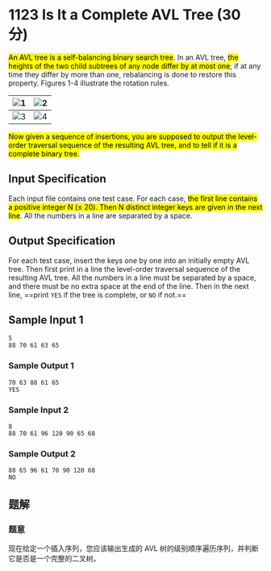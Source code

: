 # 1123 Is It a Complete AVL Tree (30 分)

<mark>An AVL tree is a self-balancing binary search tree</mark>. In an AVL tree, <mark>the heights of the two child subtrees of any node differ by at most one</mark>; if at any time they differ by more than one, rebalancing is done to restore this property. Figures 1-4 illustrate the rotation rules.

| ![1](http://127.0.0.1:8080/Knowledge%20Base.media/fb337acb-93b0-4af2-9838-deff5ce98058.jpg) | ![2](file:///Users/yangdong/Library/CloudStorage/OneDrive-Personal/Media/Knowledge%20Base.media/d1635de7-3e3f-4aaa-889b-ba29f35890db.jpg) |
| ---------------------------------------------------------------------------------------------------------------------------------- | ---------------------------------------------------------------------------------------------------------------------------------- |
| ![3](/Users/yangdong/Library/CloudStorage/OneDrive-Personal/Media/Knowledge%20Base.media/e868e4b9-9fea-4f70-b7a7-1f5d8a3be4ef.jpg) | ![4](/Users/yangdong/Library/CloudStorage/OneDrive-Personal/Media/Knowledge%20Base.media/98aa1782-cea5-4792-8736-999436cf43a9.jpg) |

<mark>Now given a sequence of insertions, you are supposed to output the level-order traversal sequence of the resulting AVL tree, and to tell if it is a complete binary tree.</mark>

## Input Specification

Each input file contains one test case. For each case, <mark>the first line contains a positive integer N ($\le$ 20). Then N distinct integer keys are given in the next line</mark>. All the numbers in a line are separated by a space.

## Output Specification

For each test case, insert the keys one by one into an initially empty AVL tree. Then first print in a line the level-order traversal sequence of the resulting AVL tree. All the numbers in a line must be separated by a space, and there must be no extra space at the end of the line. Then in the next line, ==print `YES` if the tree is complete, or `NO` if not.==

## Sample Input 1

    5
    88 70 61 63 65

### Sample Output 1

    70 63 88 61 65
    YES

### Sample Input 2

    8
    88 70 61 96 120 90 65 68

### Sample Output 2

    88 65 96 61 70 90 120 68
    NO

## 题解

### 题意

现在给定一个插入序列，您应该输出生成的 AVL 树的级别顺序遍历序列，并判断它是否是一个完整的二叉树。
